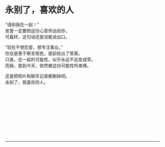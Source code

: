 # 永别了，喜欢的人

“请和我在一起！”\
发誓一定要把这份心意传达给你，\
可最终，这句话还是没能说出口。

“现在不想恋爱，想专注事业。”\
你总是善于察言观色，提前给出了答案。\
只是，在一起的可能性，似乎永远不会变成零。\
而我，直到今天，依然被这份可能性所束缚。

还是把照片和聊天记录都删掉吧。\
永别了，我喜欢的人。
<br>
<br>
<br>
<br>
<br>
<br>
<br>
<br>
<br>
<br>
<br>

---
